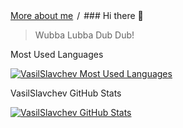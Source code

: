 <!--
**VasilSlavchev/vasilslavchev** is a ✨ _special_ ✨ repository because its `README.md` (this file) appears on your GitHub profile.
Here are some ideas to get you started:
- 🔭 I’m currently working on ...
- 🌱 I’m currently learning ...
- 👯 I’m looking to collaborate on ...
- 🤔 I’m looking for help with ...
- 💬 Ask me about ...
- 📫 How to reach me: ...
- 😄 Pronouns: ...
- ⚡ Fun fact: ...
-->
<div class="position-relative">
    <div class="Box mt-4">
        <div class="Box-body p-4">
            <div class="d-flex flex-justify-between">
                <div class="text-mono text-small mb-3 text-bold flex-auto min-width-0">
                    <a href="https://VasilSlavchev.info" class="no-underline Link--primary">More about me</a>
                    <span class="color-text-tertiary d-inline-block" style="padding:0px 2px;">/
                    </span> ### Hi there <span class="color-text-tertiary"> 👋 </span>
                </div>
            </div>
            <blockquote>
            <p>Wubba Lubba Dub Dub!</p>
            </blockquote>
            <article class="markdown-body entry-content container-lg f5" itemprop="text">
                <div class="Box pinned-item-list-item d-flex p-3 width-full public source">
                    <div class="pinned-item-list-item-content">
                        <p class="pinned-item-desc color-text-secondary text-small d-block mt-2 mb-3">
                            Most Used Languages
                        </p>
                        <p class="mb-0 f6 color-text-secondary">
                            <a href="/VasilSlavchev/projects/stargazers" class="pinned-item-meta Link--muted ">
                                <img src="https://github-readme-stats.vercel.app/api/top-langs/?username=VasilSlavchev&amp;layout=compact" alt="VasilSlavchev Most Used Languages">
                            </a>
                        </p>
                    </div>
                </div>
                <div class="Box pinned-item-list-item d-flex p-3 width-full public source">
                    <div class="pinned-item-list-item-content">
                        <p class="pinned-item-desc color-text-secondary text-small d-block mt-2 mb-3">
                            VasilSlavchev GitHub Stats
                        </p>
                        <p class="mb-0 f6 color-text-secondary">
                            <a href="/VasilSlavchev/projects/stargazers" class="pinned-item-meta Link--muted ">
                                <img src="https://github-readme-stats.vercel.app/api?username=VasilSlavchev&amp;show_icons=true" alt="VasilSlavchev GitHub Stats">
                            </a>
                        </p>
                    </div>
                </div>
            </article>
        </div>
    </div>
</div>
